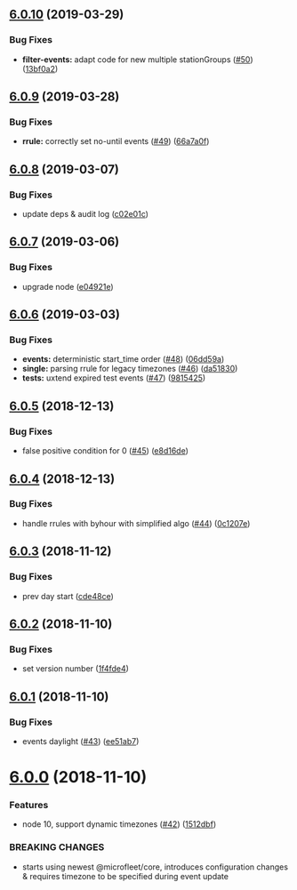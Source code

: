## [6.0.10](https://github.com/makeomatic/mservice-calendar/compare/v6.0.9...v6.0.10) (2019-03-29)


### Bug Fixes

* **filter-events:** adapt code for new multiple stationGroups ([#50](https://github.com/makeomatic/mservice-calendar/issues/50)) ([13bf0a2](https://github.com/makeomatic/mservice-calendar/commit/13bf0a2))

## [6.0.9](https://github.com/makeomatic/mservice-calendar/compare/v6.0.8...v6.0.9) (2019-03-28)


### Bug Fixes

* **rrule:** correctly set no-until events ([#49](https://github.com/makeomatic/mservice-calendar/issues/49)) ([66a7a0f](https://github.com/makeomatic/mservice-calendar/commit/66a7a0f))

## [6.0.8](https://github.com/makeomatic/mservice-calendar/compare/v6.0.7...v6.0.8) (2019-03-07)


### Bug Fixes

* update deps & audit log ([c02e01c](https://github.com/makeomatic/mservice-calendar/commit/c02e01c))

## [6.0.7](https://github.com/makeomatic/mservice-calendar/compare/v6.0.6...v6.0.7) (2019-03-06)


### Bug Fixes

* upgrade node ([e04921e](https://github.com/makeomatic/mservice-calendar/commit/e04921e))

## [6.0.6](https://github.com/makeomatic/mservice-calendar/compare/v6.0.5...v6.0.6) (2019-03-03)


### Bug Fixes

* **events:** deterministic start_time order ([#48](https://github.com/makeomatic/mservice-calendar/issues/48)) ([06dd59a](https://github.com/makeomatic/mservice-calendar/commit/06dd59a))
* **single:** parsing rrule for legacy timezones ([#46](https://github.com/makeomatic/mservice-calendar/issues/46)) ([da51830](https://github.com/makeomatic/mservice-calendar/commit/da51830))
* **tests:** uxtend expired test events ([#47](https://github.com/makeomatic/mservice-calendar/issues/47)) ([9815425](https://github.com/makeomatic/mservice-calendar/commit/9815425))

## [6.0.5](https://github.com/makeomatic/mservice-calendar/compare/v6.0.4...v6.0.5) (2018-12-13)


### Bug Fixes

* false positive condition for 0 ([#45](https://github.com/makeomatic/mservice-calendar/issues/45)) ([e8d16de](https://github.com/makeomatic/mservice-calendar/commit/e8d16de))

## [6.0.4](https://github.com/makeomatic/mservice-calendar/compare/v6.0.3...v6.0.4) (2018-12-13)


### Bug Fixes

* handle rrules with byhour with simplified algo ([#44](https://github.com/makeomatic/mservice-calendar/issues/44)) ([0c1207e](https://github.com/makeomatic/mservice-calendar/commit/0c1207e))

## [6.0.3](https://github.com/makeomatic/mservice-calendar/compare/v6.0.2...v6.0.3) (2018-11-12)


### Bug Fixes

* prev day start ([cde48ce](https://github.com/makeomatic/mservice-calendar/commit/cde48ce))

## [6.0.2](https://github.com/makeomatic/mservice-calendar/compare/v6.0.1...v6.0.2) (2018-11-10)


### Bug Fixes

* set version number ([1f4fde4](https://github.com/makeomatic/mservice-calendar/commit/1f4fde4))

## [6.0.1](https://github.com/makeomatic/mservice-calendar/compare/v6.0.0...v6.0.1) (2018-11-10)


### Bug Fixes

* events daylight ([#43](https://github.com/makeomatic/mservice-calendar/issues/43)) ([ee51ab7](https://github.com/makeomatic/mservice-calendar/commit/ee51ab7))

# [6.0.0](https://github.com/makeomatic/mservice-calendar/compare/v5.0.1...v6.0.0) (2018-11-10)


### Features

* node 10, support dynamic timezones ([#42](https://github.com/makeomatic/mservice-calendar/issues/42)) ([1512dbf](https://github.com/makeomatic/mservice-calendar/commit/1512dbf))


### BREAKING CHANGES

* starts using newest @microfleet/core, introduces configuration changes & requires timezone to be specified during event update
